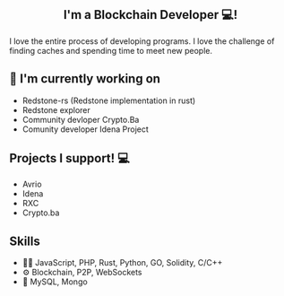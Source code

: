 <h2 align="center">
I'm a Blockchain Developer 💻!
</h2> 

I love the entire process of developing programs. I love the challenge of finding caches and spending time to meet new people.


## 🔭 I'm currently working on

- Redstone-rs (Redstone implementation in rust)
- Redstone explorer
- Community devloper Crypto.Ba
- Comunity developer Idena Project

## Projects I support! 💻

- Avrio
- Idena
- RXC
- Crypto.ba
## Skills
- 👨‍💻 JavaScript, PHP, Rust, Python, GO, Solidity, C/C++
- ⚙️ Blockchain, P2P, WebSockets
- 💽 MySQL, Mongo

